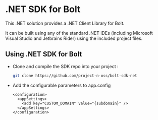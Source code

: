 # .NET SDK for Bolt

This .NET solution provides a .NET Client Library for Bolt.

It can be built using any of the standard .NET IDEs (including Microsoft Visual Studio and Jetbrains Rider) using the included project files.

## Using .NET SDK for Bolt

* Clone and compile the SDK repo into your project :
   ```bash
   git clone https://github.com/project-n-oss/bolt-sdk-net
   ```
   
* Add the configurable parameters to app.config

   ```<?xml version="1.0" encoding="UTF-8" ?>
   <configuration>
     <appSettings>
       <add key="CUSTOM_DOMAIN" value="{subdomain}" />
     </appSettings>
   </configuration>
   ```
